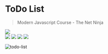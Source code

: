 # ToDo List
> Modern Javascript Course - The Net Ninja

![](https://img.shields.io/badge/-made_with:-24292e?style=flat)  
![](https://img.shields.io/badge/-html-24292e?style=flat&logo=html5&logoColor=ff967f)
![](https://img.shields.io/badge/-css-24292e?style=flat&logo=css3&logoColor=7fd2ff)
![](https://img.shields.io/badge/-javascript-24292e?style=flat&logo=javascript&logoColor=fff07f)
![](https://img.shields.io/badge/-bootstrap-24292e?style=flat&logo=bootstrap&logoColor=b07fff)

![todo-list](https://user-images.githubusercontent.com/48874386/102646798-7070ff80-4143-11eb-9715-b0dbf71cf80c.png)
